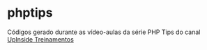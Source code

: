# phptips

Códigos gerado durante as vídeo-aulas da série PHP Tips do canal [UpInside Treinamentos](https://www.youtube.com/channel/UCw6vF0DoeshwUcmBnjUe2ZQ)

